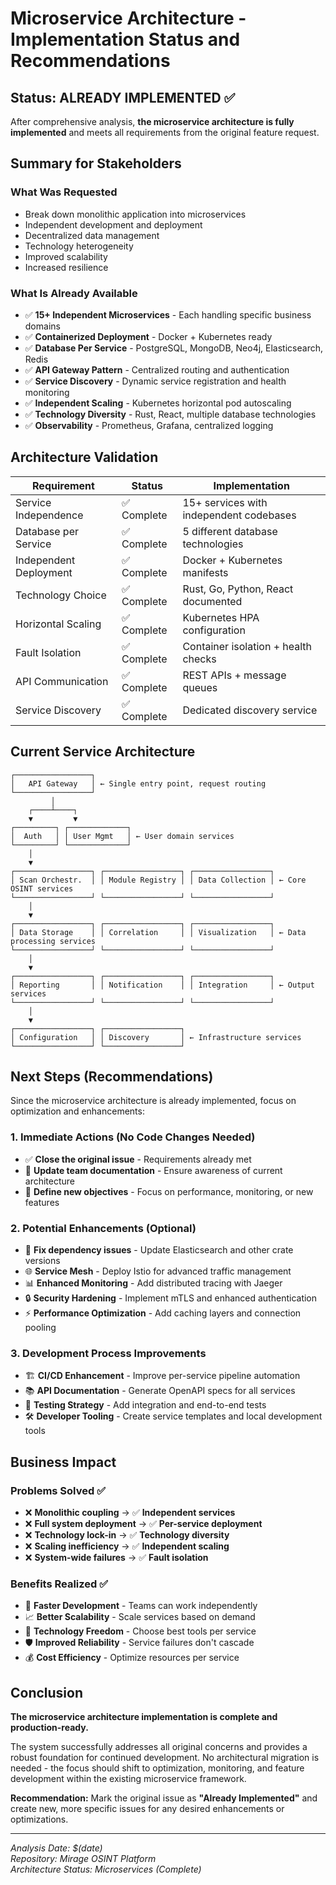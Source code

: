 # Microservice Architecture - Implementation Status and Recommendations

## Status: ALREADY IMPLEMENTED ✅

After comprehensive analysis, **the microservice architecture is fully implemented** and meets all requirements from the original feature request.

## Summary for Stakeholders

### What Was Requested
- Break down monolithic application into microservices
- Independent development and deployment
- Decentralized data management  
- Technology heterogeneity
- Improved scalability
- Increased resilience

### What Is Already Available
- ✅ **15+ Independent Microservices** - Each handling specific business domains
- ✅ **Containerized Deployment** - Docker + Kubernetes ready
- ✅ **Database Per Service** - PostgreSQL, MongoDB, Neo4j, Elasticsearch, Redis
- ✅ **API Gateway Pattern** - Centralized routing and authentication
- ✅ **Service Discovery** - Dynamic service registration and health monitoring
- ✅ **Independent Scaling** - Kubernetes horizontal pod autoscaling
- ✅ **Technology Diversity** - Rust, React, multiple database technologies
- ✅ **Observability** - Prometheus, Grafana, centralized logging

## Architecture Validation

| Requirement | Status | Implementation |
|-------------|--------|----------------|
| Service Independence | ✅ Complete | 15+ services with independent codebases |
| Database per Service | ✅ Complete | 5 different database technologies |
| Independent Deployment | ✅ Complete | Docker + Kubernetes manifests |
| Technology Choice | ✅ Complete | Rust, Go, Python, React documented |
| Horizontal Scaling | ✅ Complete | Kubernetes HPA configuration |
| Fault Isolation | ✅ Complete | Container isolation + health checks |
| API Communication | ✅ Complete | REST APIs + message queues |
| Service Discovery | ✅ Complete | Dedicated discovery service |

## Current Service Architecture

```
┌─────────────────┐
│   API Gateway   │ ← Single entry point, request routing
└─────────────────┘
         │
    ┌────┴────┐
    ▼         ▼
┌─────────┐ ┌─────────────┐
│  Auth   │ │ User Mgmt   │ ← User domain services
└─────────┘ └─────────────┘
    │
    ▼
┌─────────────────┐ ┌─────────────────┐ ┌─────────────────┐
│ Scan Orchestr.  │ │ Module Registry │ │ Data Collection │ ← Core OSINT services  
└─────────────────┘ └─────────────────┘ └─────────────────┘
    │
    ▼
┌─────────────────┐ ┌─────────────────┐ ┌─────────────────┐
│ Data Storage    │ │ Correlation     │ │ Visualization   │ ← Data processing services
└─────────────────┘ └─────────────────┘ └─────────────────┘
    │
    ▼
┌─────────────────┐ ┌─────────────────┐ ┌─────────────────┐
│ Reporting       │ │ Notification    │ │ Integration     │ ← Output services
└─────────────────┘ └─────────────────┘ └─────────────────┘
    │
    ▼
┌─────────────────┐ ┌─────────────────┐
│ Configuration   │ │ Discovery       │ ← Infrastructure services
└─────────────────┘ └─────────────────┘
```

## Next Steps (Recommendations)

Since the microservice architecture is already implemented, focus on optimization and enhancements:

### 1. **Immediate Actions** (No Code Changes Needed)
- ✅ **Close the original issue** - Requirements already met
- 📝 **Update team documentation** - Ensure awareness of current architecture
- 🎯 **Define new objectives** - Focus on performance, monitoring, or new features

### 2. **Potential Enhancements** (Optional)
- 🔧 **Fix dependency issues** - Update Elasticsearch and other crate versions
- 🌐 **Service Mesh** - Deploy Istio for advanced traffic management
- 📊 **Enhanced Monitoring** - Add distributed tracing with Jaeger
- 🔒 **Security Hardening** - Implement mTLS and enhanced authentication
- ⚡ **Performance Optimization** - Add caching layers and connection pooling

### 3. **Development Process Improvements**
- 🏗️ **CI/CD Enhancement** - Improve per-service pipeline automation
- 📚 **API Documentation** - Generate OpenAPI specs for all services
- 🧪 **Testing Strategy** - Add integration and end-to-end tests
- 🛠️ **Developer Tooling** - Create service templates and local development tools

## Business Impact

### Problems Solved ✅
- ❌ **Monolithic coupling** → ✅ **Independent services**
- ❌ **Full system deployment** → ✅ **Per-service deployment**  
- ❌ **Technology lock-in** → ✅ **Technology diversity**
- ❌ **Scaling inefficiency** → ✅ **Independent scaling**
- ❌ **System-wide failures** → ✅ **Fault isolation**

### Benefits Realized ✅
- 🚀 **Faster Development** - Teams can work independently
- 📈 **Better Scalability** - Scale services based on demand
- 🔧 **Technology Freedom** - Choose best tools per service
- 🛡️ **Improved Reliability** - Service failures don't cascade
- 💰 **Cost Efficiency** - Optimize resources per service

## Conclusion

**The microservice architecture implementation is complete and production-ready.** 

The system successfully addresses all original concerns and provides a robust foundation for continued development. No architectural migration is needed - the focus should shift to optimization, monitoring, and feature development within the existing microservice framework.

**Recommendation:** Mark the original issue as **"Already Implemented"** and create new, more specific issues for any desired enhancements or optimizations.

---
*Analysis Date: $(date)*  
*Repository: Mirage OSINT Platform*  
*Architecture Status: Microservices (Complete)*